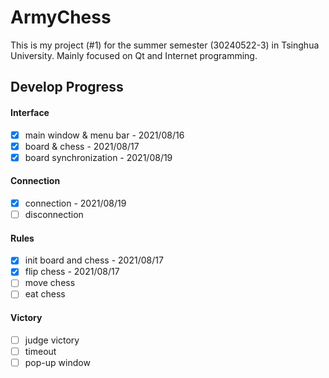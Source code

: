 # ArmyChess

This is my project (#1) for the summer semester (30240522-3) in Tsinghua University. Mainly focused on Qt and Internet programming.

## Develop Progress

#### Interface

- [x] main window & menu bar - 2021/08/16
- [x] board & chess - 2021/08/17
- [x] board synchronization - 2021/08/19

#### Connection

- [x] connection - 2021/08/19
- [ ] disconnection

#### Rules

- [x] init board and chess - 2021/08/17
- [x] flip chess - 2021/08/17
- [ ] move chess
- [ ] eat chess

#### Victory

- [ ] judge victory
- [ ] timeout
- [ ] pop-up window
